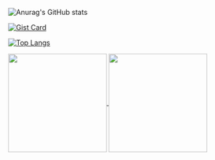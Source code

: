 ![Anurag's GitHub stats](https://github-readme-stats.vercel.app/api?username=elPKzerra&show_icons=true&theme=radical)


[![Gist Card](https://github-readme-stats.vercel.app/api/gist?id=bbfce31e0217a3689c8d961a356cb10d)](https://gist.github.com/Yizack/bbfce31e0217a3689c8d961a356cb10d/)


[![Top Langs](https://github-readme-stats.vercel.app/api/top-langs/?username=elPKzerra&layout=donut)](https://github.com/elPKzerra/github-readme-stats)

<a href="https://github.com/elPKzerra/github-readme-stats">
  <img height=200 align="center" src="https://github-readme-stats.vercel.app/api?username=elPKzerra" />
</a>
<a href="https://github.com/elPKzerra/convoychat">
  <img height=200 align="center" src="https://github-readme-stats.vercel.app/api/top-langs?username=elPKzerra&layout=compact&langs_count=8&card_width=320" />
</a>

